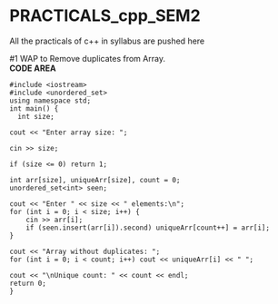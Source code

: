 # PRACTICALS_cpp_SEM2
All the practicals of c++ in syllabus are pushed here 
<br>

#1 WAP to Remove duplicates from Array. <br>
<b>CODE AREA</b> <br>


    #include <iostream>
    #include <unordered_set>
    using namespace std;
    int main() {
      int size;
    
    cout << "Enter array size: ";
    
    cin >> size;
    
    if (size <= 0) return 1;
    
    int arr[size], uniqueArr[size], count = 0;
    unordered_set<int> seen;

    cout << "Enter " << size << " elements:\n";
    for (int i = 0; i < size; i++) {
        cin >> arr[i];
        if (seen.insert(arr[i]).second) uniqueArr[count++] = arr[i];
    }

    cout << "Array without duplicates: ";
    for (int i = 0; i < count; i++) cout << uniqueArr[i] << " ";

    cout << "\nUnique count: " << count << endl;
    return 0;
    }

 
